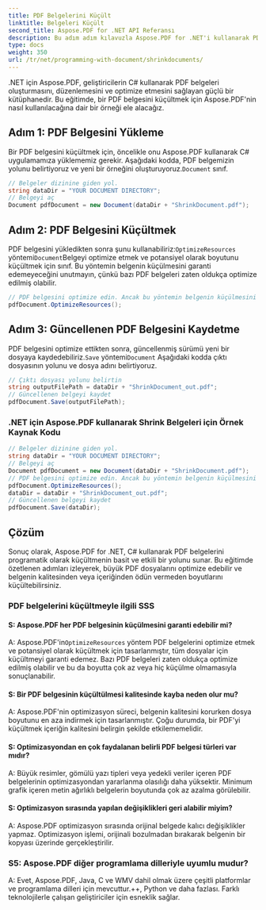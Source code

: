 ```yaml
---
title: PDF Belgelerini Küçült
linktitle: Belgeleri Küçült
second_title: Aspose.PDF for .NET API Referansı
description: Bu adım adım kılavuzla Aspose.PDF for .NET'i kullanarak PDF belgelerini nasıl küçülteceğinizi öğrenin.
type: docs
weight: 350
url: /tr/net/programming-with-document/shrinkdocuments/
---
```

.NET için Aspose.PDF, geliştiricilerin C# kullanarak PDF belgeleri oluşturmasını, düzenlemesini ve optimize etmesini sağlayan güçlü bir kütüphanedir. Bu eğitimde, bir PDF belgesini küçültmek için Aspose.PDF'nin nasıl kullanılacağına dair bir örneği ele alacağız.

## Adım 1: PDF Belgesini Yükleme

 Bir PDF belgesini küçültmek için, öncelikle onu Aspose.PDF kullanarak C# uygulamamıza yüklememiz gerekir. Aşağıdaki kodda, PDF belgemizin yolunu belirtiyoruz ve yeni bir örneğini oluşturuyoruz.`Document` sınıf.

```csharp
// Belgeler dizinine giden yol.
string dataDir = "YOUR DOCUMENT DIRECTORY";
// Belgeyi aç
Document pdfDocument = new Document(dataDir + "ShrinkDocument.pdf");
```

## Adım 2: PDF Belgesini Küçültmek

 PDF belgesini yükledikten sonra şunu kullanabiliriz:`OptimizeResources` yöntemi`Document`Belgeyi optimize etmek ve potansiyel olarak boyutunu küçültmek için sınıf. Bu yöntemin belgenin küçülmesini garanti edemeyeceğini unutmayın, çünkü bazı PDF belgeleri zaten oldukça optimize edilmiş olabilir.

```csharp
// PDF belgesini optimize edin. Ancak bu yöntemin belgenin küçülmesini garanti edemeyeceğini unutmayın.
pdfDocument.OptimizeResources();
```

## Adım 3: Güncellenen PDF Belgesini Kaydetme

 PDF belgesini optimize ettikten sonra, güncellenmiş sürümü yeni bir dosyaya kaydedebiliriz.`Save` yöntemi`Document` Aşağıdaki kodda çıktı dosyasının yolunu ve dosya adını belirtiyoruz.

```csharp
// Çıktı dosyası yolunu belirtin
string outputFilePath = dataDir + "ShrinkDocument_out.pdf";
// Güncellenen belgeyi kaydet
pdfDocument.Save(outputFilePath);
```

### .NET için Aspose.PDF kullanarak Shrink Belgeleri için Örnek Kaynak Kodu

```csharp
// Belgeler dizinine giden yol.
string dataDir = "YOUR DOCUMENT DIRECTORY";
// Belgeyi aç
Document pdfDocument = new Document(dataDir + "ShrinkDocument.pdf");
// PDF belgesini optimize edin. Ancak bu yöntemin belgenin küçülmesini garanti edemeyeceğini unutmayın.
pdfDocument.OptimizeResources();
dataDir = dataDir + "ShrinkDocument_out.pdf";
// Güncellenen belgeyi kaydet
pdfDocument.Save(dataDir);
```

## Çözüm

Sonuç olarak, Aspose.PDF for .NET, C# kullanarak PDF belgelerini programatik olarak küçültmenin basit ve etkili bir yolunu sunar. Bu eğitimde özetlenen adımları izleyerek, büyük PDF dosyalarını optimize edebilir ve belgenin kalitesinden veya içeriğinden ödün vermeden boyutlarını küçültebilirsiniz.

### PDF belgelerini küçültmeyle ilgili SSS

#### S: Aspose.PDF her PDF belgesinin küçülmesini garanti edebilir mi?

A: Aspose.PDF'in`OptimizeResources` yöntem PDF belgelerini optimize etmek ve potansiyel olarak küçültmek için tasarlanmıştır, tüm dosyalar için küçültmeyi garanti edemez. Bazı PDF belgeleri zaten oldukça optimize edilmiş olabilir ve bu da boyutta çok az veya hiç küçülme olmamasıyla sonuçlanabilir.

#### S: Bir PDF belgesinin küçültülmesi kalitesinde kayba neden olur mu?

A: Aspose.PDF'nin optimizasyon süreci, belgenin kalitesini korurken dosya boyutunu en aza indirmek için tasarlanmıştır. Çoğu durumda, bir PDF'yi küçültmek içeriğin kalitesini belirgin şekilde etkilememelidir.

#### S: Optimizasyondan en çok faydalanan belirli PDF belgesi türleri var mıdır?

A: Büyük resimler, gömülü yazı tipleri veya yedekli veriler içeren PDF belgelerinin optimizasyondan yararlanma olasılığı daha yüksektir. Minimum grafik içeren metin ağırlıklı belgelerin boyutunda çok az azalma görülebilir.

#### S: Optimizasyon sırasında yapılan değişiklikleri geri alabilir miyim?

A: Aspose.PDF optimizasyon sırasında orijinal belgede kalıcı değişiklikler yapmaz. Optimizasyon işlemi, orijinali bozulmadan bırakarak belgenin bir kopyası üzerinde gerçekleştirilir.

### S5: Aspose.PDF diğer programlama dilleriyle uyumlu mudur?

A: Evet, Aspose.PDF, Java, C ve WMV dahil olmak üzere çeşitli platformlar ve programlama dilleri için mevcuttur.++, Python ve daha fazlası. Farklı teknolojilerle çalışan geliştiriciler için esneklik sağlar.
